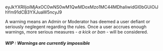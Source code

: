 eyJkYXRlIjoiMjAxOC0wNS0wM1QwMDoxMzo1MC44MDhaIiwidGl0bGUiOiJhYm91dCB3YXJuaW5ncyJ9

A warning means an Admin or Moderator has deemed a user defiant or seriously neglegent regarding the rules. Once a user accrues enough warnings, more serious measures - _a kick or ban_ - will be considered.

##### WIP : Warnings are currently impossible
